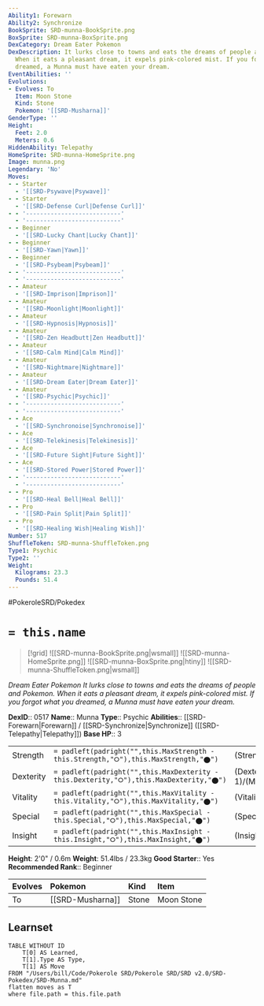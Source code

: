 ```yaml
---
Ability1: Forewarn
Ability2: Synchronize
BookSprite: SRD-munna-BookSprite.png
BoxSprite: SRD-munna-BoxSprite.png
DexCategory: Dream Eater Pokemon
DexDescription: It lurks close to towns and eats the dreams of people and Pokemon.
  When it eats a pleasant dream, it expels pink-colored mist. If you forgot what you
  dreamed, a Munna must have eaten your dream.
EventAbilities: ''
Evolutions:
- Evolves: To
  Item: Moon Stone
  Kind: Stone
  Pokemon: '[[SRD-Musharna]]'
GenderType: ''
Height:
  Feet: 2.0
  Meters: 0.6
HiddenAbility: Telepathy
HomeSprite: SRD-munna-HomeSprite.png
Image: munna.png
Legendary: 'No'
Moves:
- - Starter
  - '[[SRD-Psywave|Psywave]]'
- - Starter
  - '[[SRD-Defense Curl|Defense Curl]]'
- - '---------------------------'
  - '---------------------------'
- - Beginner
  - '[[SRD-Lucky Chant|Lucky Chant]]'
- - Beginner
  - '[[SRD-Yawn|Yawn]]'
- - Beginner
  - '[[SRD-Psybeam|Psybeam]]'
- - '---------------------------'
  - '---------------------------'
- - Amateur
  - '[[SRD-Imprison|Imprison]]'
- - Amateur
  - '[[SRD-Moonlight|Moonlight]]'
- - Amateur
  - '[[SRD-Hypnosis|Hypnosis]]'
- - Amateur
  - '[[SRD-Zen Headbutt|Zen Headbutt]]'
- - Amateur
  - '[[SRD-Calm Mind|Calm Mind]]'
- - Amateur
  - '[[SRD-Nightmare|Nightmare]]'
- - Amateur
  - '[[SRD-Dream Eater|Dream Eater]]'
- - Amateur
  - '[[SRD-Psychic|Psychic]]'
- - '---------------------------'
  - '---------------------------'
- - Ace
  - '[[SRD-Synchronoise|Synchronoise]]'
- - Ace
  - '[[SRD-Telekinesis|Telekinesis]]'
- - Ace
  - '[[SRD-Future Sight|Future Sight]]'
- - Ace
  - '[[SRD-Stored Power|Stored Power]]'
- - '---------------------------'
  - '---------------------------'
- - Pro
  - '[[SRD-Heal Bell|Heal Bell]]'
- - Pro
  - '[[SRD-Pain Split|Pain Split]]'
- - Pro
  - '[[SRD-Healing Wish|Healing Wish]]'
Number: 517
ShuffleToken: SRD-munna-ShuffleToken.png
Type1: Psychic
Type2: ''
Weight:
  Kilograms: 23.3
  Pounds: 51.4
---
```


#PokeroleSRD/Pokedex

# `= this.name`

> [!grid]
> ![[SRD-munna-BookSprite.png|wsmall]]
> ![[SRD-munna-HomeSprite.png]]
> ![[SRD-munna-BoxSprite.png|htiny]]
> ![[SRD-munna-ShuffleToken.png|wsmall]]


*Dream Eater Pokemon*
*It lurks close to towns and eats the dreams of people and Pokemon. When it eats a pleasant dream, it expels pink-colored mist. If you forgot what you dreamed, a Munna must have eaten your dream.*

**DexID**:: 0517
**Name**:: Munna
**Type**:: Psychic
**Abilities**:: [[SRD-Forewarn|Forewarn]] / [[SRD-Synchronize|Synchronize]] ([[SRD-Telepathy|Telepathy]])
**Base HP**:: 3

|           |                                                                                        |                                          |
| --------- | -------------------------------------------------------------------------------------- | ---------------------------------------- |
| Strength  | `= padleft(padright("",this.MaxStrength - this.Strength,"⭘"),this.MaxStrength,"⬤")`    | (Strength::1)/(MaxStrength::3)   |
| Dexterity | `= padleft(padright("",this.MaxDexterity - this.Dexterity,"⭘"),this.MaxDexterity,"⬤")` | (Dexterity:: 1)/(MaxDexterity::3) |
| Vitality  | `= padleft(padright("",this.MaxVitality - this.Vitality,"⭘"),this.MaxVitality,"⬤")`    | (Vitality::2)/(MaxVitality::4)   |
| Special   | `= padleft(padright("",this.MaxSpecial - this.Special,"⭘"),this.MaxSpecial,"⬤")`       | (Special::2)/(MaxSpecial::4)     |
| Insight   | `= padleft(padright("",this.MaxInsight - this.Insight,"⭘"),this.MaxInsight,"⬤")`       | (Insight::2)/(MaxInsight::4)     |

**Height**: 2'0" / 0.6m
**Weight**: 51.4lbs / 23.3kg
**Good Starter**:: Yes
**Recommended Rank**:: Beginner

| Evolves   | Pokemon          | Kind   | Item       |
|:----------|:-----------------|:-------|:-----------|
| To        | [[SRD-Musharna]] | Stone  | Moon Stone |

## Learnset

```dataview
TABLE WITHOUT ID
    T[0] AS Learned,
    T[1].Type AS Type,
    T[1] AS Move
FROM "/Users/bill/Code/Pokerole SRD/Pokerole SRD/SRD v2.0/SRD-Pokedex/SRD-Munna.md"
flatten moves as T
where file.path = this.file.path
```
